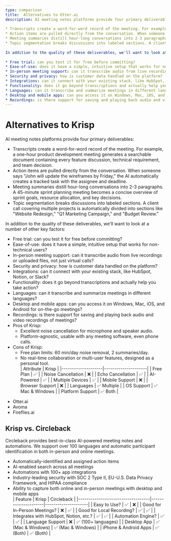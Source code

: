 ```yaml
---
type: comparison
title:  Alternatives to Otter.ai  
description: AI meeting notes platforms provide four primary deliverables:  
  
* Transcripts create a word-for-word record of the meeting. For example, a one-hour product development meeting generates a searchable document containing every feature discussion, technical requirement, and team decision.  
* Action items are pulled directly from the conversation. When someone says "John will update the wireframes by Friday," the AI automatically creates a tracked task with the assignee and deadline.  
* Meeting summaries distill hour-long conversations into 2-3 paragraphs. A 45-minute sprint planning meeting becomes a concise overview of sprint goals, resource allocation, and key decisions.  
* Topic segmentation breaks discussions into labeled sections. A client call covering multiple projects is automatically divided into sections like "Website Redesign," "Q1 Marketing Campaign," and "Budget Review."  
  
In addition to the quality of these deliverables, we'll want to look at a number of other key factors:  
  
* Free trial: can you test it for free before committing?  
* Ease-of-use: does it have a simple, intuitive setup that works for non-technical users?  
* In-person meeting support: can it transcribe audio from live recordings or uploaded files, not just virtual calls?  
* Security and privacy: how is customer data handled on the platform?  
* Integrations: can it connect with your existing stack, like HubSpot, Notion, or Slack?  
* Functionality: does it go beyond transcriptions and actually help you take action?  
* Languages: can it transcribe and summarize meetings in different languages?  
* Desktop and mobile apps: can you access it on Windows, Mac, iOS, and Android for on-the-go meetings?  
* Recordings: is there support for saving and playing back audio and video recordings of meetings?  
---
```


# Alternatives to Krisp    
AI meeting notes platforms provide four primary deliverables:  
  
* Transcripts create a word-for-word record of the meeting. For example, a one-hour product development meeting generates a searchable document containing every feature discussion, technical requirement, and team decision.  
* Action items are pulled directly from the conversation. When someone says "John will update the wireframes by Friday," the AI automatically creates a tracked task with the assignee and deadline.  
* Meeting summaries distill hour-long conversations into 2-3 paragraphs. A 45-minute sprint planning meeting becomes a concise overview of sprint goals, resource allocation, and key decisions.  
* Topic segmentation breaks discussions into labeled sections. A client call covering multiple projects is automatically divided into sections like "Website Redesign," "Q1 Marketing Campaign," and "Budget Review."  
  
In addition to the quality of these deliverables, we'll want to look at a number of other key factors:  
  
* Free trial: can you test it for free before committing?  
* Ease-of-use: does it have a simple, intuitive setup that works for non-technical users?  
* In-person meeting support: can it transcribe audio from live recordings or uploaded files, not just virtual calls?  
* Security and privacy: how is customer data handled on the platform?  
* Integrations: can it connect with your existing stack, like HubSpot, Notion, or Slack?  
* Functionality: does it go beyond transcriptions and actually help you take action?  
* Languages: can it transcribe and summarize meetings in different languages?  
* Desktop and mobile apps: can you access it on Windows, Mac, iOS, and Android for on-the-go meetings?  
* Recordings: is there support for saving and playing back audio and video recordings of meetings?    
* Pros of Krisp:
  * Excellent noise cancellation for microphone and speaker audio.
  * Platform-agnostic, usable with any meeting software, even phone calls.
* Cons of Krisp:
  * Free plan limits: 60 min/day noise removal, 2 summaries/day.
  * No real-time collaboration or multi-user features, designed as a personal tool.  
| Attribute          | Krisp               |
|--------------------|---------------------|
| Free Plan          | ✅                  |
| Noise Cancellation | ❌                  |
| Echo Cancellation  | ✅                  |
| AI-Powered         | ✅                  |
| Multiple Devices   | ✅                  |
| Mobile Support     | ❌                  |
| Browser Support    | ❌                  |
| Languages          | ✅ Multiple         |
| OS Support         | ✅ Mac & Windows    |
| Platform Support   | ✅ Both             |  
- Otter.ai
- Avoma
- Fireflies.ai  
## Krisp vs. Circleback  
Circleback provides best-in-class AI-powered meeting notes and automations. We support over 100 languages and automatic participant identification in both in-person and online meetings.  
  
* Automatically-identified and assigned action items  
* AI-enabled search across all meetings  
* Automations with 100+ app integrations  
* Industry-leading security with SOC 2 Type II, EU-U.S. Data Privacy Framework, and HIPAA compliance  
* Ability to capture both online and in-person meetings with desktop and mobile apps    
| Feature                           | Krisp               | Circleback          |
|-----------------------------------|---------------------|---------------------|
| Easy to Use?                       | ✅                   | ❌                   |
| Good for In-Person Meetings?       | ❌                   | ✅                   |
| Good for Local Recording?          | ✅                   | ✅                   |
| Integrates with HubSpot, Notion, etc.? | ✅                   | ✅                   |
| Automation Engine?                 | ✅                   | ✅                   |
| Language Support                   | ❌                   | ✅ (100+ languages) |
| Desktop App                        | ✅ (Mac & Windows)   | ✅ (Mac & Windows)   |
| iPhone & Android Apps              | ✅ (Both)            | ✅ (Both)            |